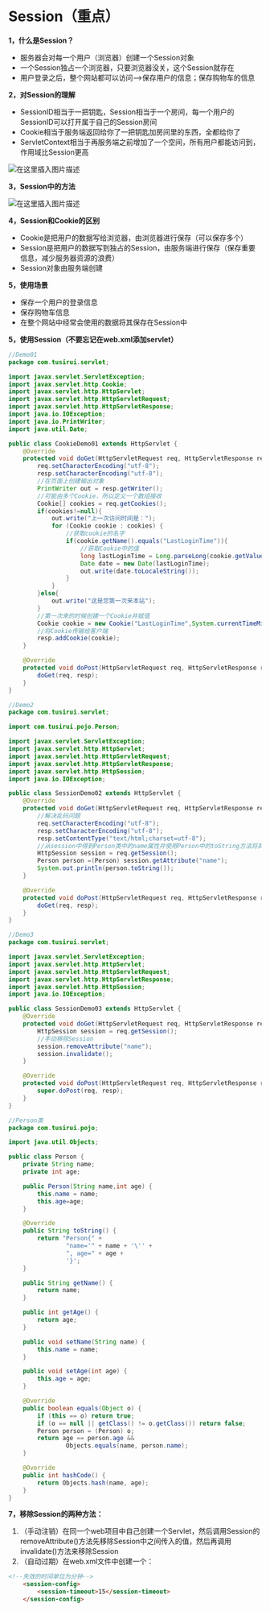 # Session（重点）
**1，什么是Session？**

 - 服务器会对每一个用户（浏览器）创建一个Session对象
 - 一个Session独占一个浏览器，只要浏览器没关，这个Session就存在
 - 用户登录之后，整个网站都可以访问-->保存用户的信息；保存购物车的信息

**2，对Session的理解**

 - SessionID相当于一把钥匙，Session相当于一个房间，每一个用户的SessionID可以打开属于自己的Session房间
 - Cookie相当于服务端返回给你了一把钥匙加房间里的东西，全都给你了
 - ServletContext相当于再服务端之前增加了一个空间，所有用户都能访问到，作用域比Session更高

![在这里插入图片描述](https://img-blog.csdnimg.cn/20201025230752524.png?x-oss-process=image/watermark,type_ZmFuZ3poZW5naGVpdGk,shadow_10,text_aHR0cHM6Ly9ibG9nLmNzZG4ubmV0L3FxXzQzODM3NTI3,size_16,color_FFFFFF,t_70#pic_center)

**3，Session中的方法**

![在这里插入图片描述](https://img-blog.csdnimg.cn/20201025200309487.png?x-oss-process=image/watermark,type_ZmFuZ3poZW5naGVpdGk,shadow_10,text_aHR0cHM6Ly9ibG9nLmNzZG4ubmV0L3FxXzQzODM3NTI3,size_16,color_FFFFFF,t_70#pic_center)


**4，Session和Cookie的区别**

 - Cookie是把用户的数据写给浏览器，由浏览器进行保存（可以保存多个）
 - Session是把用户的数据写到独占的Session，由服务端进行保存（保存重要信息，减少服务器资源的浪费）
 - Session对象由服务端创建

**5，使用场景**

 - 保存一个用户的登录信息
 - 保存购物车信息
 - 在整个网站中经常会使用的数据将其保存在Session中

**5，使用Session（不要忘记在web.xml添加servlet）**

```java
//Demo01
package com.tusirui.servlet;

import javax.servlet.ServletException;
import javax.servlet.http.Cookie;
import javax.servlet.http.HttpServlet;
import javax.servlet.http.HttpServletRequest;
import javax.servlet.http.HttpServletResponse;
import java.io.IOException;
import java.io.PrintWriter;
import java.util.Date;

public class CookieDemo01 extends HttpServlet {
    @Override
    protected void doGet(HttpServletRequest req, HttpServletResponse resp) throws ServletException, IOException {
        req.setCharacterEncoding("utf-8");
        resp.setCharacterEncoding("utf-8");
        //在页面上创建输出对象
        PrintWriter out = resp.getWriter();
        //可能由多个Cookie，所以定义一个数组接收
        Cookie[] cookies = req.getCookies();
        if(cookies!=null){
            out.write("上一次访问时间是：");
            for (Cookie cookie : cookies) {
                //获取cookie的名字
                if(cookie.getName().equals("LastLoginTime")){
                    //获取Cookie中的值
                    long lastLoginTime = Long.parseLong(cookie.getValue());
                    Date date = new Date(lastLoginTime);
                    out.write(date.toLocaleString());
                }
            }
        }else{
            out.write("这是您第一次来本站");
        }
        //第一次来的时候创建一个Cookie并赋值
        Cookie cookie = new Cookie("LastLoginTime",System.currentTimeMillis()+"");
        //将Cookie传输给客户端
        resp.addCookie(cookie);
    }

    @Override
    protected void doPost(HttpServletRequest req, HttpServletResponse resp) throws ServletException, IOException {
        doGet(req, resp);
    }
}

```

```java
//Demo2
package com.tusirui.servlet;

import com.tusirui.pojo.Person;

import javax.servlet.ServletException;
import javax.servlet.http.HttpServlet;
import javax.servlet.http.HttpServletRequest;
import javax.servlet.http.HttpServletResponse;
import javax.servlet.http.HttpSession;
import java.io.IOException;

public class SessionDemo02 extends HttpServlet {
    @Override
    protected void doGet(HttpServletRequest req, HttpServletResponse resp) throws ServletException, IOException {
        //解决乱码问题
        req.setCharacterEncoding("utf-8");
        resp.setCharacterEncoding("utf-8");
        resp.setContentType("text/html;charset=utf-8");
		//从session中得到Person类中的name属性并使用Person中的toString方法将其转化成字符串
        HttpSession session = req.getSession();
        Person person =(Person) session.getAttribute("name");
        System.out.println(person.toString());
    }

    @Override
    protected void doPost(HttpServletRequest req, HttpServletResponse resp) throws ServletException, IOException {
        doGet(req, resp);
    }
}

```

```java
//Demo3
package com.tusirui.servlet;

import javax.servlet.ServletException;
import javax.servlet.http.HttpServlet;
import javax.servlet.http.HttpServletRequest;
import javax.servlet.http.HttpServletResponse;
import javax.servlet.http.HttpSession;
import java.io.IOException;

public class SessionDemo03 extends HttpServlet {
    @Override
    protected void doGet(HttpServletRequest req, HttpServletResponse resp) throws ServletException, IOException {
        HttpSession session = req.getSession();
        //手动移除Session
        session.removeAttribute("name");
        session.invalidate();
    }

    @Override
    protected void doPost(HttpServletRequest req, HttpServletResponse resp) throws ServletException, IOException {
        super.doPost(req, resp);
    }
}

```

```java
//Person类
package com.tusirui.pojo;

import java.util.Objects;

public class Person {
    private String name;
    private int age;

    public Person(String name,int age) {
        this.name = name;
        this.age=age;
    }

    @Override
    public String toString() {
        return "Person{" +
                "name='" + name + '\'' +
                ", age=" + age +
                '}';
    }

    public String getName() {
        return name;
    }

    public int getAge() {
        return age;
    }

    public void setName(String name) {
        this.name = name;
    }

    public void setAge(int age) {
        this.age = age;
    }

    @Override
    public boolean equals(Object o) {
        if (this == o) return true;
        if (o == null || getClass() != o.getClass()) return false;
        Person person = (Person) o;
        return age == person.age &&
                Objects.equals(name, person.name);
    }

    @Override
    public int hashCode() {
        return Objects.hash(name, age);
    }
}

```
**7，移除Session的两种方法：**

 1. （手动注销）在同一个web项目中自己创建一个Servlet，然后调用Session的removeAttribute()方法先移除Session中之间传入的值，然后再调用invalidate()方法来移除Session
 2. （自动过期）在web.xml文件中创建一个：

```html
<!--失效的时间单位为分钟-->
	<session-config>
		<session-timeout>15</session-timeout>
	</session-config>
```